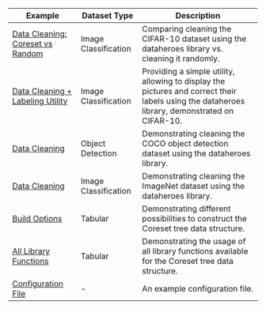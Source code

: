 
| Example                                                                                                                                       | Dataset Type         |Description  |
|-----------------------------------------------------------------------------------------------------------------------------------------------|----------------------|-------------|
| [Data Cleaning: Coreset vs Random](data_cleaning_coreset_vs_random_image_classification_cifar10.ipynb)                                        | Image Classification |Comparing cleaning the CIFAR-10 dataset using the dataheroes library vs. cleaning it randomly.|
| [Data Cleaning + Labeling Utility](data_cleaning_labeling_utility_image_classification_cifar10.ipynb)                                         | Image Classification |Providing a simple utility, allowing to display the pictures and correct their labels using the dataheroes library, demonstrated on CIFAR-10.|
| [Data Cleaning](data_cleaning_object_detection_coco.ipynb)                                                                                    | Object Detection     |Demonstrating cleaning the COCO object detection dataset using the dataheroes library.|
| [Data Cleaning](data_cleaning_image_classification_imagenet.ipynb)                                                                            | Image Classification |Demonstrating cleaning the ImageNet dataset using the dataheroes library.|
| [Build Options](build_options_tabular_data_covertype.ipynb)                                                                                   | Tabular              |Demonstrating different possibilities to construct the Coreset tree data structure.|
| [All Library Functions](all_library_functions_tabular_data_covertype.ipynb)                                                                   | Tabular              |Demonstrating the usage of all library functions available for the Coreset tree data structure.|
| <a target="_blank" href="https://github.com/Data-Heroes/dataheroes/blob/master/config_file_example/.dataheroes.config">Configuration File</a> | -                    |An example configuration file.|

